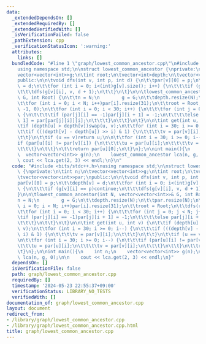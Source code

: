 ```yaml
---
data:
  _extendedDependsOn: []
  _extendedRequiredBy: []
  _extendedVerifiedWith: []
  _isVerificationFailed: false
  _pathExtension: cpp
  _verificationStatusIcon: ':warning:'
  attributes:
    links: []
  bundledCode: "#line 1 \"graph/lowest_common_ancestor.cpp\"\n#include <bits/stdc++.h>\n\
    using namespace std;\n\nstruct lowest_common_ancestor {\nprivate:\n\tint n;\n\t\
    vector<vector<int>>g;\n\tint root;\n\tvector<int>depth;\n\tvector<vector<int>>par;\n\
    public:\n\n\tvoid dfs(int v, int p, int d) {\n\t\tpar[v][0] = p;\n\t\tdepth[v]\
    \ = d;\n\t\tfor (int i = 0; i<(int)g[v].size(); i++) {\n\t\t\tif (g[v][i] == p)continue;\n\
    \t\t\tdfs(g[v][i], v, d + 1);\n\t\t}\n\t}\n\n\tlowest_common_ancestor(int N, vector<vector<int>>&\
    \ G, int Root) {\n\t\tn = N;\n        g = G;\n\t\tdepth.resize(N);\n\t\tpar.resize(N);\n\
    \t\tfor (int i = 0; i < N; i++)par[i].resize(31);\n\t\troot = Root;\n\t\tdfs(root,\
    \ -1, 0);\n\t\tfor (int i = 0; i < 30; i++) {\n\t\t\tfor (int j = 0; j < N; j++)\
    \ {\n\t\t\t\tif (par[j][i] == -1)par[j][i + 1] = -1;\n\t\t\t\telse par[j][i +\
    \ 1] = par[par[j][i]][i];\n\t\t\t}\n\t\t}\n\t}\n\n\tint get(int u, int v) {\n\t\
    \tif (depth[u] > depth[v])swap(u, v);\n\t\tfor (int i = 30; i >= 0; i--) {\n\t\
    \t\tif (((depth[v] - depth[u]) >> i) & 1) {\n\t\t\t\tv = par[v][i];\n\t\t\t}\n\
    \t\t}\n\t\tif (u == v)return u;\n\n\t\tfor (int i = 30; i >= 0; i--) {\n\t\t\t\
    if (par[u][i] != par[v][i]) {\n\t\t\t\tu = par[u][i];\n\t\t\t\tv = par[v][i];\n\
    \t\t\t}\n\t\t}\n\t\treturn par[u][0];\n\t}\n};\n\nint main(){\n    int n;\n  \
    \  vector<vector<int>> g(n);\n    lowest_common_ancestor lca(n, g, 0);\n\n   \
    \ cout << lca.get(2, 3) << endl;\n}\n"
  code: "#include <bits/stdc++.h>\nusing namespace std;\n\nstruct lowest_common_ancestor\
    \ {\nprivate:\n\tint n;\n\tvector<vector<int>>g;\n\tint root;\n\tvector<int>depth;\n\
    \tvector<vector<int>>par;\npublic:\n\n\tvoid dfs(int v, int p, int d) {\n\t\t\
    par[v][0] = p;\n\t\tdepth[v] = d;\n\t\tfor (int i = 0; i<(int)g[v].size(); i++)\
    \ {\n\t\t\tif (g[v][i] == p)continue;\n\t\t\tdfs(g[v][i], v, d + 1);\n\t\t}\n\t\
    }\n\n\tlowest_common_ancestor(int N, vector<vector<int>>& G, int Root) {\n\t\t\
    n = N;\n        g = G;\n\t\tdepth.resize(N);\n\t\tpar.resize(N);\n\t\tfor (int\
    \ i = 0; i < N; i++)par[i].resize(31);\n\t\troot = Root;\n\t\tdfs(root, -1, 0);\n\
    \t\tfor (int i = 0; i < 30; i++) {\n\t\t\tfor (int j = 0; j < N; j++) {\n\t\t\t\
    \tif (par[j][i] == -1)par[j][i + 1] = -1;\n\t\t\t\telse par[j][i + 1] = par[par[j][i]][i];\n\
    \t\t\t}\n\t\t}\n\t}\n\n\tint get(int u, int v) {\n\t\tif (depth[u] > depth[v])swap(u,\
    \ v);\n\t\tfor (int i = 30; i >= 0; i--) {\n\t\t\tif (((depth[v] - depth[u]) >>\
    \ i) & 1) {\n\t\t\t\tv = par[v][i];\n\t\t\t}\n\t\t}\n\t\tif (u == v)return u;\n\
    \n\t\tfor (int i = 30; i >= 0; i--) {\n\t\t\tif (par[u][i] != par[v][i]) {\n\t\
    \t\t\tu = par[u][i];\n\t\t\t\tv = par[v][i];\n\t\t\t}\n\t\t}\n\t\treturn par[u][0];\n\
    \t}\n};\n\nint main(){\n    int n;\n    vector<vector<int>> g(n);\n    lowest_common_ancestor\
    \ lca(n, g, 0);\n\n    cout << lca.get(2, 3) << endl;\n}"
  dependsOn: []
  isVerificationFile: false
  path: graph/lowest_common_ancestor.cpp
  requiredBy: []
  timestamp: '2024-05-23 22:55:37+09:00'
  verificationStatus: LIBRARY_NO_TESTS
  verifiedWith: []
documentation_of: graph/lowest_common_ancestor.cpp
layout: document
redirect_from:
- /library/graph/lowest_common_ancestor.cpp
- /library/graph/lowest_common_ancestor.cpp.html
title: graph/lowest_common_ancestor.cpp
---
```

